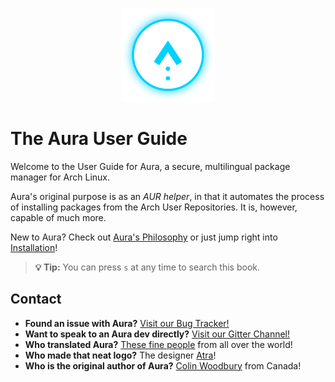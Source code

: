 <p align="center">
  <img src="logo.png">
</p>

# The Aura User Guide

Welcome to the User Guide for Aura, a secure, multilingual package manager for
Arch Linux.

Aura's original purpose is as an *AUR helper*, in that it automates the process
of installing packages from the Arch User Repositories. It is, however, capable
of much more.

New to Aura? Check out [Aura's Philosophy](philosophy.md) or just jump right
into [Installation](install.md)!

> **💡 Tip:** You can press `s` at any time to search this book.

## Contact

- **Found an issue with Aura?** [Visit our Bug
Tracker!](https://github.com/fosskers/aura/issues)
- **Want to speak to an Aura dev directly?** [Visit our Gitter
Channel!](https://gitter.im/aurapm/aura)
- **Who translated Aura?** [These fine
  people](https://github.com/fosskers/aura#credits) from all over the world!
- **Who made that neat logo?** The designer [Atra](https://github.com/estatra)!
- **Who is the original author of Aura?** [Colin
  Woodbury](https://github.com/fosskers) from Canada!

